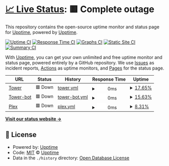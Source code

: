 # [📈 Live Status](https://upptime.github.io/upptime): <!--live status--> **🟥 Complete outage**

This repository contains the open-source uptime monitor and status page for [Upptime](https://upptime.js.org), powered by [Upptime](https://github.com/upptime/upptime).

[![Uptime CI](https://github.com/201508876PMH/upptime/workflows/Uptime%20CI/badge.svg)](https://github.com/201508876PMH/upptime/actions?query=workflow%3A%22Uptime+CI%22)
[![Response Time CI](https://github.com/201508876PMH/upptime/workflows/Response%20Time%20CI/badge.svg)](https://github.com/201508876PMH/upptime/actions?query=workflow%3A%22Response+Time+CI%22)
[![Graphs CI](https://github.com/201508876PMH/upptime/workflows/Graphs%20CI/badge.svg)](https://github.com/201508876PMH/upptime/actions?query=workflow%3A%22Graphs+CI%22)
[![Static Site CI](https://github.com/201508876PMH/upptime/workflows/Static%20Site%20CI/badge.svg)](https://github.com/201508876PMH/upptime/actions?query=workflow%3A%22Static+Site+CI%22)
[![Summary CI](https://github.com/201508876PMH/upptime/workflows/Summary%20CI/badge.svg)](https://github.com/201508876PMH/upptime/actions?query=workflow%3A%22Summary+CI%22)

With [Upptime](https://upptime.js.org), you can get your own unlimited and free uptime monitor and status page, powered entirely by a GitHub repository. We use [Issues](https://github.com/upptime/upptime/issues) as incident reports, [Actions](https://github.com/201508876PMH/upptime/actions) as uptime monitors, and [Pages](https://upptime.github.io/upptime) for the status page.

<!--start: status pages-->
<!-- This summary is generated by Upptime (https://github.com/upptime/upptime) -->
<!-- Do not edit this manually, your changes will be overwritten -->
<!-- prettier-ignore -->
| URL | Status | History | Response Time | Uptime |
| --- | ------ | ------- | ------------- | ------ |
| <img alt="" src="https://static-00.iconduck.com/assets.00/unraid-icon-1024x1024-byszif0v.png" height="13"> [Tower](https://pmh-unraid.dk) | 🟥 Down | [tower.yml](https://github.com/201508876PMH/upptime/commits/HEAD/history/tower.yml) | <details><summary><img alt="Response time graph" src="./graphs/tower/response-time-week.png" height="20"> 0ms</summary><br><a href="https://201508876PMH.github.io/upptime/history/tower"><img alt="Response time 0" src="https://img.shields.io/endpoint?url=https%3A%2F%2Fraw.githubusercontent.com%2F201508876PMH%2Fupptime%2FHEAD%2Fapi%2Ftower%2Fresponse-time.json"></a><br><a href="https://201508876PMH.github.io/upptime/history/tower"><img alt="24-hour response time 0" src="https://img.shields.io/endpoint?url=https%3A%2F%2Fraw.githubusercontent.com%2F201508876PMH%2Fupptime%2FHEAD%2Fapi%2Ftower%2Fresponse-time-day.json"></a><br><a href="https://201508876PMH.github.io/upptime/history/tower"><img alt="7-day response time 0" src="https://img.shields.io/endpoint?url=https%3A%2F%2Fraw.githubusercontent.com%2F201508876PMH%2Fupptime%2FHEAD%2Fapi%2Ftower%2Fresponse-time-week.json"></a><br><a href="https://201508876PMH.github.io/upptime/history/tower"><img alt="30-day response time 0" src="https://img.shields.io/endpoint?url=https%3A%2F%2Fraw.githubusercontent.com%2F201508876PMH%2Fupptime%2FHEAD%2Fapi%2Ftower%2Fresponse-time-month.json"></a><br><a href="https://201508876PMH.github.io/upptime/history/tower"><img alt="1-year response time 0" src="https://img.shields.io/endpoint?url=https%3A%2F%2Fraw.githubusercontent.com%2F201508876PMH%2Fupptime%2FHEAD%2Fapi%2Ftower%2Fresponse-time-year.json"></a></details> | <details><summary><a href="https://201508876PMH.github.io/upptime/history/tower">17.65%</a></summary><a href="https://201508876PMH.github.io/upptime/history/tower"><img alt="All-time uptime 17.65%" src="https://img.shields.io/endpoint?url=https%3A%2F%2Fraw.githubusercontent.com%2F201508876PMH%2Fupptime%2FHEAD%2Fapi%2Ftower%2Fuptime.json"></a><br><a href="https://201508876PMH.github.io/upptime/history/tower"><img alt="24-hour uptime 17.65%" src="https://img.shields.io/endpoint?url=https%3A%2F%2Fraw.githubusercontent.com%2F201508876PMH%2Fupptime%2FHEAD%2Fapi%2Ftower%2Fuptime-day.json"></a><br><a href="https://201508876PMH.github.io/upptime/history/tower"><img alt="7-day uptime 17.65%" src="https://img.shields.io/endpoint?url=https%3A%2F%2Fraw.githubusercontent.com%2F201508876PMH%2Fupptime%2FHEAD%2Fapi%2Ftower%2Fuptime-week.json"></a><br><a href="https://201508876PMH.github.io/upptime/history/tower"><img alt="30-day uptime 17.65%" src="https://img.shields.io/endpoint?url=https%3A%2F%2Fraw.githubusercontent.com%2F201508876PMH%2Fupptime%2FHEAD%2Fapi%2Ftower%2Fuptime-month.json"></a><br><a href="https://201508876PMH.github.io/upptime/history/tower"><img alt="1-year uptime 17.65%" src="https://img.shields.io/endpoint?url=https%3A%2F%2Fraw.githubusercontent.com%2F201508876PMH%2Fupptime%2FHEAD%2Fapi%2Ftower%2Fuptime-year.json"></a></details>
| <img alt="" src="https://icons.duckduckgo.com/ip3/ap-bot.pmh-unraid.dk.ico" height="13"> [Tower-bot](https://ap-bot.pmh-unraid.dk) | 🟥 Down | [tower-bot.yml](https://github.com/201508876PMH/upptime/commits/HEAD/history/tower-bot.yml) | <details><summary><img alt="Response time graph" src="./graphs/tower-bot/response-time-week.png" height="20"> 0ms</summary><br><a href="https://201508876PMH.github.io/upptime/history/tower-bot"><img alt="Response time 0" src="https://img.shields.io/endpoint?url=https%3A%2F%2Fraw.githubusercontent.com%2F201508876PMH%2Fupptime%2FHEAD%2Fapi%2Ftower-bot%2Fresponse-time.json"></a><br><a href="https://201508876PMH.github.io/upptime/history/tower-bot"><img alt="24-hour response time 0" src="https://img.shields.io/endpoint?url=https%3A%2F%2Fraw.githubusercontent.com%2F201508876PMH%2Fupptime%2FHEAD%2Fapi%2Ftower-bot%2Fresponse-time-day.json"></a><br><a href="https://201508876PMH.github.io/upptime/history/tower-bot"><img alt="7-day response time 0" src="https://img.shields.io/endpoint?url=https%3A%2F%2Fraw.githubusercontent.com%2F201508876PMH%2Fupptime%2FHEAD%2Fapi%2Ftower-bot%2Fresponse-time-week.json"></a><br><a href="https://201508876PMH.github.io/upptime/history/tower-bot"><img alt="30-day response time 0" src="https://img.shields.io/endpoint?url=https%3A%2F%2Fraw.githubusercontent.com%2F201508876PMH%2Fupptime%2FHEAD%2Fapi%2Ftower-bot%2Fresponse-time-month.json"></a><br><a href="https://201508876PMH.github.io/upptime/history/tower-bot"><img alt="1-year response time 0" src="https://img.shields.io/endpoint?url=https%3A%2F%2Fraw.githubusercontent.com%2F201508876PMH%2Fupptime%2FHEAD%2Fapi%2Ftower-bot%2Fresponse-time-year.json"></a></details> | <details><summary><a href="https://201508876PMH.github.io/upptime/history/tower-bot">15.63%</a></summary><a href="https://201508876PMH.github.io/upptime/history/tower-bot"><img alt="All-time uptime 15.63%" src="https://img.shields.io/endpoint?url=https%3A%2F%2Fraw.githubusercontent.com%2F201508876PMH%2Fupptime%2FHEAD%2Fapi%2Ftower-bot%2Fuptime.json"></a><br><a href="https://201508876PMH.github.io/upptime/history/tower-bot"><img alt="24-hour uptime 15.63%" src="https://img.shields.io/endpoint?url=https%3A%2F%2Fraw.githubusercontent.com%2F201508876PMH%2Fupptime%2FHEAD%2Fapi%2Ftower-bot%2Fuptime-day.json"></a><br><a href="https://201508876PMH.github.io/upptime/history/tower-bot"><img alt="7-day uptime 15.63%" src="https://img.shields.io/endpoint?url=https%3A%2F%2Fraw.githubusercontent.com%2F201508876PMH%2Fupptime%2FHEAD%2Fapi%2Ftower-bot%2Fuptime-week.json"></a><br><a href="https://201508876PMH.github.io/upptime/history/tower-bot"><img alt="30-day uptime 15.63%" src="https://img.shields.io/endpoint?url=https%3A%2F%2Fraw.githubusercontent.com%2F201508876PMH%2Fupptime%2FHEAD%2Fapi%2Ftower-bot%2Fuptime-month.json"></a><br><a href="https://201508876PMH.github.io/upptime/history/tower-bot"><img alt="1-year uptime 15.63%" src="https://img.shields.io/endpoint?url=https%3A%2F%2Fraw.githubusercontent.com%2F201508876PMH%2Fupptime%2FHEAD%2Fapi%2Ftower-bot%2Fuptime-year.json"></a></details>
| <img alt="" src="https://icons.duckduckgo.com/ip3/plex-unraid.dk.ico" height="13"> [Plex](https://plex-unraid.dk) | 🟥 Down | [plex.yml](https://github.com/201508876PMH/upptime/commits/HEAD/history/plex.yml) | <details><summary><img alt="Response time graph" src="./graphs/plex/response-time-week.png" height="20"> 0ms</summary><br><a href="https://201508876PMH.github.io/upptime/history/plex"><img alt="Response time 0" src="https://img.shields.io/endpoint?url=https%3A%2F%2Fraw.githubusercontent.com%2F201508876PMH%2Fupptime%2FHEAD%2Fapi%2Fplex%2Fresponse-time.json"></a><br><a href="https://201508876PMH.github.io/upptime/history/plex"><img alt="24-hour response time 0" src="https://img.shields.io/endpoint?url=https%3A%2F%2Fraw.githubusercontent.com%2F201508876PMH%2Fupptime%2FHEAD%2Fapi%2Fplex%2Fresponse-time-day.json"></a><br><a href="https://201508876PMH.github.io/upptime/history/plex"><img alt="7-day response time 0" src="https://img.shields.io/endpoint?url=https%3A%2F%2Fraw.githubusercontent.com%2F201508876PMH%2Fupptime%2FHEAD%2Fapi%2Fplex%2Fresponse-time-week.json"></a><br><a href="https://201508876PMH.github.io/upptime/history/plex"><img alt="30-day response time 0" src="https://img.shields.io/endpoint?url=https%3A%2F%2Fraw.githubusercontent.com%2F201508876PMH%2Fupptime%2FHEAD%2Fapi%2Fplex%2Fresponse-time-month.json"></a><br><a href="https://201508876PMH.github.io/upptime/history/plex"><img alt="1-year response time 0" src="https://img.shields.io/endpoint?url=https%3A%2F%2Fraw.githubusercontent.com%2F201508876PMH%2Fupptime%2FHEAD%2Fapi%2Fplex%2Fresponse-time-year.json"></a></details> | <details><summary><a href="https://201508876PMH.github.io/upptime/history/plex">8.31%</a></summary><a href="https://201508876PMH.github.io/upptime/history/plex"><img alt="All-time uptime 8.31%" src="https://img.shields.io/endpoint?url=https%3A%2F%2Fraw.githubusercontent.com%2F201508876PMH%2Fupptime%2FHEAD%2Fapi%2Fplex%2Fuptime.json"></a><br><a href="https://201508876PMH.github.io/upptime/history/plex"><img alt="24-hour uptime 8.31%" src="https://img.shields.io/endpoint?url=https%3A%2F%2Fraw.githubusercontent.com%2F201508876PMH%2Fupptime%2FHEAD%2Fapi%2Fplex%2Fuptime-day.json"></a><br><a href="https://201508876PMH.github.io/upptime/history/plex"><img alt="7-day uptime 8.31%" src="https://img.shields.io/endpoint?url=https%3A%2F%2Fraw.githubusercontent.com%2F201508876PMH%2Fupptime%2FHEAD%2Fapi%2Fplex%2Fuptime-week.json"></a><br><a href="https://201508876PMH.github.io/upptime/history/plex"><img alt="30-day uptime 8.31%" src="https://img.shields.io/endpoint?url=https%3A%2F%2Fraw.githubusercontent.com%2F201508876PMH%2Fupptime%2FHEAD%2Fapi%2Fplex%2Fuptime-month.json"></a><br><a href="https://201508876PMH.github.io/upptime/history/plex"><img alt="1-year uptime 8.31%" src="https://img.shields.io/endpoint?url=https%3A%2F%2Fraw.githubusercontent.com%2F201508876PMH%2Fupptime%2FHEAD%2Fapi%2Fplex%2Fuptime-year.json"></a></details>

<!--end: status pages-->

[**Visit our status website →**](https://upptime.github.io/upptime)

## 📄 License

- Powered by: [Upptime](https://github.com/upptime/upptime)
- Code: [MIT](./LICENSE) © [Upptime](https://upptime.js.org)
- Data in the `./history` directory: [Open Database License](https://opendatacommons.org/licenses/odbl/1-0/)
